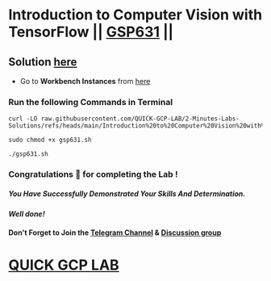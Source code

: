 # Introduction to Computer Vision with TensorFlow || [GSP631](https://www.cloudskillsboost.google/focuses/43204?parent=catalog) ||

## Solution [here]()

* Go to **Workbench Instances** from [here](https://console.cloud.google.com/vertex-ai/workbench?)

### Run the following Commands in Terminal

```
curl -LO raw.githubusercontent.com/QUICK-GCP-LAB/2-Minutes-Labs-Solutions/refs/heads/main/Introduction%20to%20Computer%20Vision%20with%20TensorFlow/gsp631.sh

sudo chmod +x gsp631.sh

./gsp631.sh
```

### Congratulations 🎉 for completing the Lab !

##### *You Have Successfully Demonstrated Your Skills And Determination.*

#### *Well done!*

#### Don't Forget to Join the [Telegram Channel](https://t.me/quickgcplab) & [Discussion group](https://t.me/quickgcplabchats)

# [QUICK GCP LAB](https://www.youtube.com/@quickgcplab)
